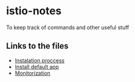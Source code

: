 # istio-notes
To keep track of  commands and other useful stuff

## Links to the files
- [Instalation proccess](https://github.com/10alejospain/istio-notes/blob/main/pages/instalation.md)
- [Install default app](https://istio.io/latest/docs/setup/getting-started/#bookinfo)
- [Monitorization](https://github.com/10alejospain/istio-notes/blob/main/pages/monitorization.md)
